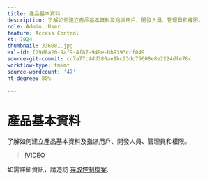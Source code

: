 ```yaml
---
title: 產品基本資料
description: 了解如何建立產品基本資料及指派用戶、開發人員、管理員和權限。
role: Admin, User
feature: Access Control
kt: 7924
thumbnail: 336081.jpg
exl-id: f29d8a20-9af9-4f87-949e-bb9393ccf049
source-git-commit: cc7a77c4dd380ae1bc23dc75608e8e2224dfe78c
workflow-type: tm+mt
source-wordcount: '47'
ht-degree: 80%

---
```


# 產品基本資料

了解如何建立產品基本資料及指派用戶、開發人員、管理員和權限。

>[!VIDEO](https://video.tv.adobe.com/v/336081?quality=12&learn=on)

如需詳細資訊，請造訪 [存取控制檔案](https://experienceleague.adobe.com/docs/experience-platform/access-control/home.html?lang=zh-Hant).